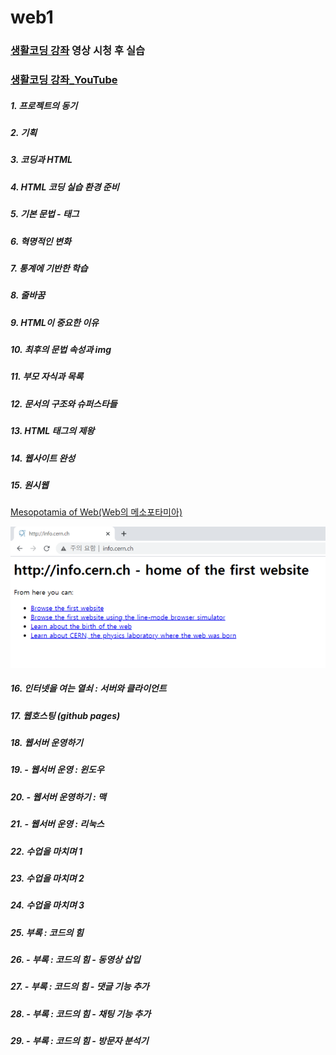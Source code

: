 # web1

### [생활코딩 강좌](https://opentutorials.org/course/3084) 영상 시청 후 실습
### [생활코딩 강좌_YouTube](https://www.youtube.com/watch?v=tZooW6PritE&list=PLuHgQVnccGMDZP7FJ_ZsUrdCGH68ppvPb)

##### 1. 프로젝트의 동기

##### 2. 기획

##### 3. 코딩과 HTML

##### 4. HTML 코딩 실습 환경 준비

##### 5. 기본 문법 - 태그

##### 6. 혁명적인 변화

##### 7. 통계에 기반한 학습

##### 8. 줄바꿈

##### 9. HTML이 중요한 이유

##### 10. 최후의 문법 속성과 img

##### 11. 부모 자식과 목록

##### 12. 문서의 구조와 슈퍼스타들

##### 13. HTML 태그의 제왕

##### 14. 웹사이트 완성

##### 15. 원시웹

[Mesopotamia of Web(Web의 메소포타미아)](http://info.cern.ch/)

![Mesopotamia of Web](/MesopotamiaOfWeb.png) 
##### 16. 인터넷을 여는 열쇠 : 서버와 클라이언트

##### 17. 웹호스팅 (github pages)

##### 18. 웹서버 운영하기

##### 19. - 웹서버 운영 : 윈도우

##### 20. - 웹서버 운영하기 : 맥

##### 21. - 웹서버 운영 : 리눅스

##### 22. 수업을 마치며 1

##### 23. 수업을 마치며 2

##### 24. 수업을 마치며 3

##### 25. 부록 : 코드의 힘

##### 26. - 부록 : 코드의 힘 - 동영상 삽입

##### 27. - 부록 : 코드의 힘 - 댓글 기능 추가

##### 28. - 부록 : 코드의 힘 - 채팅 기능 추가

##### 29. - 부록 : 코드의 힘 - 방문자 분석기

